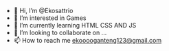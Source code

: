 - 👋 Hi, I’m @Ekosattrio
- 👀 I’m interested in Games
- 🌱 I’m currently learning HTML CSS AND JS
- 💞️ I’m looking to collaborate on ...
- 📫 How to reach me ekooooganteng123@gmail.com

<!---
Ekosattrio/Ekosattrio is a ✨ special ✨ repository because its `README.md` (this file) appears on your GitHub profile.
You can click the Preview link to take a look at your changes.
--->
